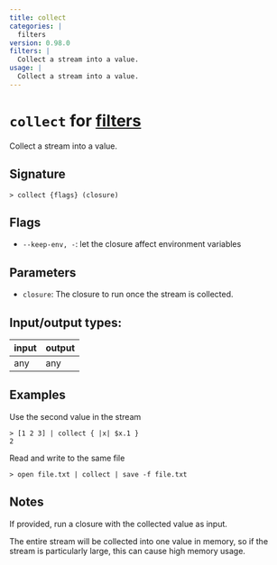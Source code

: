 ```yaml
---
title: collect
categories: |
  filters
version: 0.98.0
filters: |
  Collect a stream into a value.
usage: |
  Collect a stream into a value.
---
```

<!-- This file is automatically generated. Please edit the command in https://github.com/nushell/nushell instead. -->

# `collect` for [filters](/commands/categories/filters.md)

<div class='command-title'>Collect a stream into a value.</div>

## Signature

```> collect {flags} (closure)```

## Flags

 -  `--keep-env, -`: let the closure affect environment variables

## Parameters

 -  `closure`: The closure to run once the stream is collected.


## Input/output types:

| input | output |
| ----- | ------ |
| any   | any    |

## Examples

Use the second value in the stream
```nu
> [1 2 3] | collect { |x| $x.1 }
2
```

Read and write to the same file
```nu
> open file.txt | collect | save -f file.txt

```

## Notes
If provided, run a closure with the collected value as input.

The entire stream will be collected into one value in memory, so if the stream
is particularly large, this can cause high memory usage.